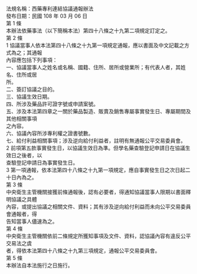 法規名稱：西藥專利連結協議通報辦法  
發布日期：民國 108 年 03 月 06 日  
第 1 條  
本辦法依藥事法（以下簡稱本法）第四十八條之十九第二項規定訂定之。  
第 2 條  
1 協議當事人依本法第四十八條之十九第一項規定通報，應以書面及中文記載之方式為之；其通報  
內容應包括下列事項：  
一、協議當事人之姓名或名稱、國籍、住所、居所或營業所；有代表人者，其姓名、住所或居  
所。  
二、簽訂協議之目的。  
三、協議生效日期。  
四、所涉及藥品許可證字號或申請案號。  
五、涉及本法第四章之一關於藥品製造、販賣及銷售專屬事實發生日、專屬期間及其他相關事項  
之內容。  
六、協議內容所涉專利權之證書號數。  
七、給付利益相關事項；涉及逆向給付利益者，註明有無通報公平交易委員會。  
2 前項第五款事實發生日，以協議生效日為準。但學名藥查驗登記申請日在協議生效日之後者，以  
查驗登記申請日為事實發生日。  
3 第一項通報，依本法第四十八條之十九第一項規定，應自事實發生日之次日起二十日內為之。  
第 3 條  
中央衛生主管機關接獲前條通報後，認有必要者，得通知協議當事人限期以書面釋明協議之具體  
內容，或提出協議之相關文件、資料；其有涉及逆向給付利益而未向公平交易委員會通報者，得  
告知當事人儘速為之。  
第 4 條  
中央衛生主管機關依前二條規定所獲知事項及文件、資料，認協議內容有違反公平交易法之虞  
者，得依本法第四十八條之十九第三項規定，通報公平交易委員會。  
第 5 條  
本辦法自本法施行之日施行。  


